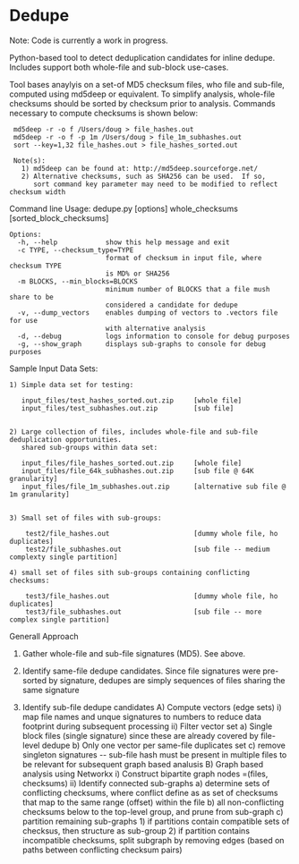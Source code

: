 Dedupe
======
Note:  Code is currently a work in progress.

Python-based tool to detect deduplication candidates for inline dedupe.  Includes support both whole-file and sub-block use-cases.

Tool bases anaylyis on a set-of MD5 checksum files, who file and sub-file, computed using md5deep or equivalent. To simplify analysis, whole-file checksums should be sorted by checksum prior to analysis.  Commands necessary to compute checksums is shown below:

     md5deep -r -o f /Users/doug > file_hashes.out
     md5deep -r -o f -p 1m /Users/doug > file_1m_subhashes.out
     sort --key=1,32 file_hashes.out > file_hashes_sorted.out
     
     Note(s):  
       1) md5deep can be found at: http://md5deep.sourceforge.net/
       2) Alternative checksums, such as SHA256 can be used.  If so, 
          sort command key parameter may need to be modified to reflect checksum width      

Command line
     Usage: dedupe.py [options] whole_checksums [sorted_block_checksums]

	Options:
	  -h, --help            show this help message and exit
	  -c TYPE, --checksum_type=TYPE
	                        format of checksum in input file, where checksum TYPE
	                        is MD% or SHA256
	  -m BLOCKS, --min_blocks=BLOCKS
	                        minimum number of BLOCKS that a file mush share to be
	                        considered a candidate for dedupe
	  -v, --dump_vectors    enables dumping of vectors to .vectors file for use
	                        with alternative analysis
	  -d, --debug           logs information to console for debug purposes
	  -g, --show_graph      displays sub-graphs to console for debug purposes


Sample Input Data Sets:

	1) Simple data set for testing:
	   
	   input_files/test_hashes_sorted.out.zip     [whole file]
	   input_files/test_subhashes.out.zip         [sub file]
	
	
	2) Large collection of files, includes whole-file and sub-file deduplication opportunities.  
	   shared sub-groups within data set:
	   
	   input_files/file_hashes_sorted.out.zip     [whole file]
	   input_files/file_64k_subhashes.out.zip     [sub file @ 64K granularity]
	   input_files/file_1m_subhashes.out.zip      [alternative sub file @ 1m granularity]
	   
	   
	3) Small set of files with sub-groups:
	
	    test2/file_hashes.out                     [dummy whole file, ho duplicates]
	    test2/file_subhashes.out                  [sub file -- medium complexty single partition]
	
	4) small set of files sith sub-groups containing conflicting checksums:
	
	    test3/file_hashes.out                     [dummy whole file, ho duplicates]
	    test3/file_subhashes.out                  [sub file -- more complex single partition]
	

Generall Approach

1) Gather whole-file and sub-file signatures (MD5). See above.

2) Identify same-file dedupe candidates.  Since file signatures were pre-sorted 
   by signature, dedupes are simply sequences of files sharing the same signature

3) Identify sub-file dedupe candidates
   A) Compute vectors (edge sets)
       i)  map file names and unque signatures to numbers to reduce
           data footprint during subsequent processing
      ii) Filter vector set
          a) Single block files (single signature) since these are already 
             covered by file-level dedupe
          b) Only one vector per same-file duplicates set
          c) remove singleton signatures -- sub-file hash must be
             present in multiple files to be relevant for subsequent
             graph based analusis
   B) Graph based analysis using Networkx
       i)   Construct bipartite graph nodes =(files, checksums)
      ii)  Identify connected sub-graphs
           a) determine sets of conflicting checksums, where conflict define as
              as set of checksums that map to the same range (offset) within the file
           b) all non-conflicting checksums below to the top-level group, and prune 
              from sub-graph
           c) partition remaining sub-graphs
              1) if partitions contain compatible sets of checksus, then structure
                 as sub-group
              2) if partition contains incompatible checksums, split subgraph
                  by removing edges (based on paths between conflicting checksum pairs)



